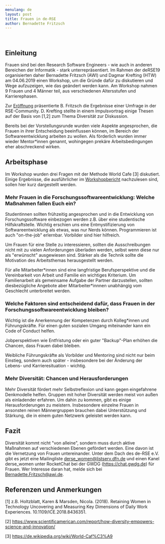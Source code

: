 ```yaml
---
menulang: de
layout: post
title: Frauen in de-RSE
author: Bernadette Fritzsch
---
```


 

Einleitung
----------

Frauen sind bei den Research Software Engineers - wie auch in anderen
Bereichen der Informatik - stark unterrepräsentiert. Im Rahmen der deRSE19
organisierten daher Bernadette Fritzsch (AWI) und Dagmar Krefting (HTW) am
04.06.2019 einen Workshop, um die Gründe dafür zu diskutieren und Wege
aufzuzeigen, wie das geändert werden kann. Am Workshop nahmen 9 Frauen und 4
Männer teil, aus verschiedenen Altersstufen und Karrierephasen.

Zur [Eröffnung](https://www.de-rse.org/de/conf2019/talk/XAMSLD/open-bf.pdf)
präsentierte B. Fritzsch die Ergebnisse einer Umfrage in der RSE-Community. D.
Krefting stellte in einem Impulsvortrag einige Thesen auf der Basis von [1,2]
zum Thema Diversität zur Diskussion.

Bereits bei der Vorstellungsrunde wurden viele Aspekte angesprochen, die Frauen
in ihrer Entscheidung beeinflussen können, im Bereich der Softwareentwicklung
arbeiten zu wollen. Als förderlich wurden immer wieder Mentor\*innen genannt,
wohingegen prekäre Arbeitsbedingungen eher abschreckend wirken.

Arbeitsphase
------------

Im Workshop wurden drei Fragen mit der Methode World Cafe [3] diskutiert. Einige
Ergebnisse, die ausführlicher im
[Workshopbericht](https://www.de-rse.org/de/conf2019/talk/XAMSLD/deRSE19-WS-Frauen-report.pdf)
nachzulesen sind, sollen hier kurz dargestellt werden.

### Mehr Frauen in die Forschungssoftwareentwicklung: Welche Maßnahmen fallen Euch ein?

Studentinnen sollten frühzeitig angesprochen und in die Entwicklung von
Forschungssoftware einbezogen werden z.B. über eine studentische
Hilfskraftstelle. Wichtig erschien uns eine Entmystifizierung von
Softwareentwicklung als etwas, was nur Nerds können. Programmieren ist auch
"on-the-job" erlernbar. Vorbilder sind hier hilfreich.

Um Frauen für eine Stelle zu interessieren, sollten die Ausschreibungen nicht
mit zu vielen Anforderungen überladen werden, selbst wenn diese nur als
"erwünscht" ausgewiesen sind. Stärker als die Technik sollte die Motivation des
Arbeitsthemas herausgestellt werden.

Für alle Mitarbeiter\*innen sind eine langfristige Berufsperspektive und die
Vereinbarkeit von Arbeit und Familie ein wichtiges Kriterium. Um Familienarbeit
als gemeinsame Aufgabe der Partner darzustellen, sollten diesbezügliche Angebote
aber Mitarbeiter\*innnen unabhängig vom Geschlecht unterbreitet werden.

### Welche Faktoren sind entscheidend dafür, dass Frauen in der Forschungssoftwareentwicklung bleiben?

Wichtig ist die Anerkennung der Kompetenzen durch Kolleg\*innen und
Führungskräfte. Für einen guten sozialen Umgang miteinander kann ein Code of
Conduct helfen.

Jobperspektiven wie Entfristung oder ein guter "Backup"-Plan erhöhen die
Chancen, dass Frauen dabei bleiben.

Weibliche Führungskräfte als Vorbilder und Mentoring sind nicht nur beim
Einstieg, sondern auch später - insbesondere bei der Änderung der Lebens- und
Karrieresituation - wichtig.

### Mehr Diversität: Chancen und Herausforderungen

Mehr Diversität fördert mehr Selbstreflexion und kann gegen eingefahrene
Denkmodelle helfen. Gruppen mit hoher Diversität werden meist von außen als
einladender erfahren. Um dahin zu kommen, gibt es einige Herausforderungen zu
meistern. Insbesondere einzelne Frauen in ansonsten reinen Männergruppen
brauchen dabei Unterstützung und Stärkung, die in einem guten Netzwerk geleistet
werden kann.

Fazit
-----

Diversität kommt nicht "von alleine", sondern muss durch aktive Maßnahmen auf
verschiedenen Ebenen gefördert werden. Eine davon ist die Vernetzung von Frauen
untereinander. Unter dem Dach des de-RSE e.V. gibt es jetzt eine Mailingliste 
derse_women@listserv.dfn.de und
einen Kanel derse_women unter RocketChat bei der GWDG (https://chat.gwdg.de) für Frauen. 
Wer Interesse daran hat, melde sich bei Bernadette.Fritzsch@awi.de.

Referenzen und Anmerkungen
--------------------------

[1] z.B. Holtzblatt, Karen & Marsden, Nicola. (2018). Retaining Women in
Technology Uncovering and Measuring Key Dimensions of Daily Work Experiences.
10.1109/ICE.2018.8436351.

[2]
https://www.scientificamerican.com/report/how-diversity-empowers-science-and-innovation/

[3] https://de.wikipedia.org/wiki/World-Caf%C3%A9
